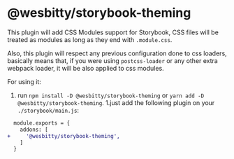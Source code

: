 # @wesbitty/storybook-theming

This plugin will add CSS Modules support for Storybook, CSS files will be treated
as modules as long as they end with `.module.css`.

Also, this plugin will respect any previous configuration done to css loaders,
basically means that, if you were using `postcss-loader` or any other extra
webpack loader, it will be also applied to css modules.

For using it:
1. run `npm install -D @wesbitty/storybook-theming` or `yarn add -D @wesbitty/storybook-theming`.
1.just add the following plugin on your `./storybook/main.js`:

```diff
  module.exports = {
    addons: [
+     '@wesbitty/storybook-theming',
    ]
  }
```
